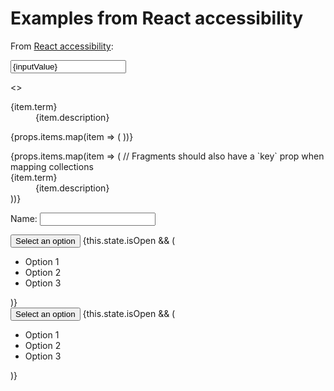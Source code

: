 # Examples from React accessibility

From [React accessibility](https://reactjs.org/docs/accessibility.html):

<input
  type="text"
  aria-label={labelText}
  aria-required="true"
  onChange={onchangeHandler}
  value={inputValue}
  name="name"
/>

<>
  <dt>{item.term}</dt>
  <dd>{item.description}</dd>
</>

<dl>
  {props.items.map(item => (
    <ListItem item={item} key={item.id} />
  ))}
</dl>

<dl>
  {props.items.map(item => (
    // Fragments should also have a `key` prop when mapping collections
    <Fragment key={item.id}>
      <dt>{item.term}</dt>
      <dd>{item.description}</dd>
    </Fragment>
  ))}
</dl>

<label htmlFor="namedInput">Name:</label>
<input id="namedInput" type="text" name="name"/>

<div ref={this.toggleContainer}>
  <button onClick={this.onClickHandler}>Select an option</button>
  {this.state.isOpen && (
    <ul>
      <li>Option 1</li>
      <li>Option 2</li>
      <li>Option 3</li>
    </ul>
  )}
</div>

<div onBlur={this.onBlurHandler}
     onFocus={this.onFocusHandler}>
  <button onClick={this.onClickHandler}
          aria-haspopup="true"
          aria-expanded={this.state.isOpen}>
    Select an option
  </button>
  {this.state.isOpen && (
    <ul>
      <li>Option 1</li>
      <li>Option 2</li>
      <li>Option 3</li>
    </ul>
  )}
</div>
